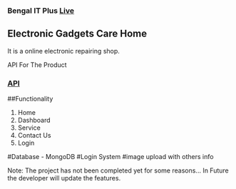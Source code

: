 ### Bengal IT Plus [Live](https://bengal-it-plus.web.app/)

## Electronic Gadgets Care Home
It is a online electronic repairing shop.

API For The Product
### [API](https://evening-woodland-61193.herokuapp.com/events)

##Functionality
1. Home
2. Dashboard
3. Service
4. Contact Us
5. Login

#Database - MongoDB #Login System #image upload with others info

Note: The project has not been completed yet for some reasons... In Future the developer will update the features.
